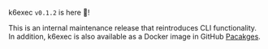 k6exec `v0.1.2` is here 🎉!

This is an internal maintenance release that reintroduces CLI functionality.
In addition, k6exec is also available as a Docker image in GitHub [Pacakges](https://github.com/grafana/k6exec/pkgs/container/k6exec).


